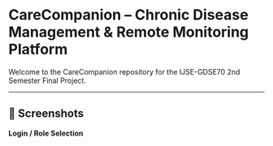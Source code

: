 # CareCompanion – Chronic Disease Management & Remote Monitoring Platform

Welcome to the CareCompanion repository for the IJSE-GDSE70 2nd Semester Final Project.

---

## 🚀 Screenshots

**Login / Role Selection**  
